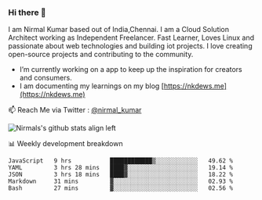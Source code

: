 ### Hi there 👋

 I am Nirmal Kumar based out of India,Chennai. I am a Cloud Solution Architect working as Independent Freelancer. Fast Learner, Loves Linux and passionate about web technologies and building iot projects. I love creating open-source projects and contributing to the community.

- I’m currently working on a app to keep up the inspiration for creators and consumers.
- I am documenting my learnings on my blog [https://nkdews.me](https://nkdews.me)

📫 Reach Me via  Twitter : [@nirmal_kumar](https://twitter.com/nirmal_kumar)

![Nirmals's github stats align left](https://github-readme-stats.vercel.app/api?username=nk-gears&show_icons=true)


📊 Weekly development breakdown

<!--START_SECTION:waka-->
```text
JavaScript   9 hrs           ████████████▒░░░░░░░░░░░░   49.62 % 
YAML         3 hrs 28 mins   ████▓░░░░░░░░░░░░░░░░░░░░   19.14 % 
JSON         3 hrs 18 mins   ████▓░░░░░░░░░░░░░░░░░░░░   18.22 % 
Markdown     31 mins         ▓░░░░░░░░░░░░░░░░░░░░░░░░   02.93 % 
Bash         27 mins         ▓░░░░░░░░░░░░░░░░░░░░░░░░   02.56 % 
```
<!--END_SECTION:waka-->


